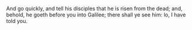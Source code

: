 And go quickly, and tell his disciples that he is risen from the dead; and, behold, he goeth before you into Galilee; there shall ye see him: lo, I have told you.
